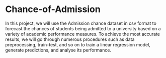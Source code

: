 # Chance-of-Admission
In this project, we will use the Admission chance dataset in csv format to forecast the chances of students being admitted to a university based on a variety of academic performance measures.
 To achieve the most accurate results, we will go through numerous procedures such as data preprocessing, train-test, and so on to train a linear regression model, generate predictions, and analyse its performance.
